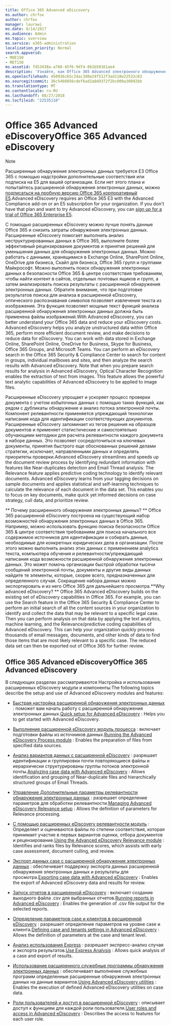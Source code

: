 ```yaml
---
title: Office 365 Advanced eDiscovery
ms.author: chrfox
author: chrfox
manager: laurawi
ms.date: 9/14/2017
ms.audience: Admin
ms.topic: overview
ms.service: o365-administration
localization_priority: Normal
search.appverid:
- MOE150
- MET150
ms.assetid: fd53438a-a760-45f6-9df4-861b50161ae4
description: 'Узнайте, как Office 365 Advanced электронного обнаружения, которые помогут анализа данных в Office 365, упростить рецензирование документов и принятия решений для эффективного обнаружения электронных данных.  '
ms.openlocfilehash: 450936c65c24ac3d0e24f512f3ad110e22532c03
ms.sourcegitcommit: 36c5466056cdef6ad2a8d9372f2bc009a30892bb
ms.translationtype: MT
ms.contentlocale: ru-RU
ms.lasthandoff: 08/27/2018
ms.locfileid: "22535110"
---
```

# <a name="office-365-advanced-ediscovery"></a><span data-ttu-id="d7cd8-103">Office 365 Advanced eDiscovery</span><span class="sxs-lookup"><span data-stu-id="d7cd8-103">Office 365 Advanced eDiscovery</span></span>

> [!NOTE]
> <span data-ttu-id="d7cd8-p101">Расширенные обнаружения электронных данных требуется E3 Office 365 с помощью надстройки дополнительные соответствия или подписка на E5 для вашей организации. Если нет этого плана и попытайтесь расширенной обнаружения электронных данных, можно [подписаться на пробную версию Office 365 корпоративный E5](https://go.microsoft.com/fwlink/p/?LinkID=698279).</span><span class="sxs-lookup"><span data-stu-id="d7cd8-p101">Advanced eDiscovery requires an Office 365 E3 with the Advanced Compliance add-on or an E5 subscription for your organization. If you don't have that plan and want to try Advanced eDiscovery, you can [sign up for a trial of Office 365 Enterprise E5](https://go.microsoft.com/fwlink/p/?LinkID=698279).</span></span> 
  
<span data-ttu-id="d7cd8-p102">С помощью расширенных eDiscovery можно лучше понять данные Office 365 и снизить затраты обнаружения электронных данных. Расширенные eDiscovery помогает выполнить анализ неструктурированных данных в Office 365, выполните более эффективный рецензирование документов и принятия решений для уменьшения данных для обнаружения электронных данных. Можно работать с данными, хранящимися в Exchange Online, SharePoint Online, OneDrive для бизнеса, Скайп для бизнеса, Office 365 групп и группами Майкрософт. Можно выполнить поиск обнаружения электронных данных в безопасности Office 365 &amp; центре соответствия требованиям, чтобы найти контент в сайтов, отдельных почтовых ящиков и групп, а затем анализировать поиска результаты с расширенной обнаружения электронных данных. Обратите внимание, что при подготовке результатов поиска для анализа в расширенной eDiscovery, оптического распознавания символов позволяет извлечения текста из изображения. Эта функция позволяет мощные текст функций анализа расширенной обнаружения электронных данных должна быть применена файлы изображений.</span><span class="sxs-lookup"><span data-stu-id="d7cd8-p102">With Advanced eDiscovery, you can better understand your Office 365 data and reduce your eDiscovery costs. Advanced eDiscovery helps you analyze unstructured data within Office 365, perform more efficient document review, and make decisions to reduce data for eDiscovery. You can work with data stored in Exchange Online, SharePoint Online, OneDrive for Business, Skype for Business, Office 365 Groups, and Microsoft Teams. You can perform an eDiscovery search in the Office 365 Security &amp; Compliance Center to search for content in groups, individual mailboxes and sites, and then analyze the search results with Advanced eDiscovery. Note that when you prepare search results for analysis in Advanced eDiscovery, Optical Character Recognition enables the extraction of text from images. This feature allows the powerful text analytic capabilities of Advanced eDiscovery to be applied to image files.</span></span>
  
<span data-ttu-id="d7cd8-p103">Расширенные eDiscovery упрощает и ускоряет процесс проверки документа с учетом избыточных данных с помощью таких функций, как рядом с дубликаты обнаружение и анализ потока электронной почты. Компонент релевантности применяется упреждающий технологии написания кода для идентификации соответствующих документов. Расширенные eDiscovery запоминает из тегов решения на образцов документов и применяет статистические и самостоятельно обучающими методики для расчета релевантности каждого документа в наборе данных. Это позволяет сосредоточиться на ключевых документы, принятия быстрого еще обоснованных решений делами стратегии, исключает, направленными данных и определять приоритеты проверки.</span><span class="sxs-lookup"><span data-stu-id="d7cd8-p103">Advanced eDiscovery streamlines and speeds up the document review process by identifying redundant information with features like Near-duplicates detection and Email Thread analysis. The Relevance feature applies predictive coding technology to identify relevant documents. Advanced eDiscovery learns from your tagging decisions on sample documents and applies statistical and self-learning techniques to calculate the relevance of each document in the data set. This enables you to focus on key documents, make quick yet informed decisions on case strategy, cull data, and prioritize review.</span></span>
  
 <span data-ttu-id="d7cd8-p104">** Почему расширенного обнаружения электронных данных? ** Office 365 расширенной eDiscovery построена на существующий набор возможностей обнаружения электронных данных в Office 365. Например, можно использовать функцию поиска безопасности Office 365 &amp; центре соответствия требованиям для поиска начального все содержимое источников для идентификации и собирать данные, необходимые для конкретных юридических дела в организации. После этого можно выполнить анализ этих данных с применением analytics текста, компьютера обучения и релевантности/упреждающий написания кода возможности расширенной обнаружения электронных данных. Это может помочь организации быстрой обработки тысячи сообщений электронной почты, документы и другие виды данных найдите те элементы, которые, скорее всего, предназначенных для определенного случая. Сокращение набора данных можно экспортировать и из него Office 365 для дальнейшего просмотра.</span><span class="sxs-lookup"><span data-stu-id="d7cd8-p104">**Why advanced eDiscovery? ** Office 365 Advanced eDiscovery builds on the existing set of eDiscovery capabilities in Office 365. For example, you can use the Search feature in the Office 365 Security &amp; Compliance Center to perform an initial search of all the content sources in your organization to identify and collect the data that may be relevant to a specific legal case. Then you can perform analysis on that data by applying the text analytics, machine learning, and the Relevance/predictive coding capabilities of Advanced eDiscovery. This can help your organization quickly process thousands of email messages, documents, and other kinds of data to find those items that are most likely relevant to a specific case. The reduced data set can then be exported out of Office 365 for further review.</span></span> 
  
## <a name="office-365-advanced-ediscovery"></a><span data-ttu-id="d7cd8-122">Office 365 Advanced eDiscovery</span><span class="sxs-lookup"><span data-stu-id="d7cd8-122">Office 365 Advanced eDiscovery</span></span>

<span data-ttu-id="d7cd8-123">В следующих разделах рассматриваются Настройка и использование расширенных eDiscovery модули и компоненты:</span><span class="sxs-lookup"><span data-stu-id="d7cd8-123">The following topics describe the setup and use of Advanced eDiscovery modules and features:</span></span>
  
- <span data-ttu-id="d7cd8-124">[Быстрая настройка расширенной обнаружения электронных данных](quick-setup-for-advanced-ediscovery.md) : поможет вам начать работу с расширенной обнаружения электронных данных.</span><span class="sxs-lookup"><span data-stu-id="d7cd8-124">[Quick setup for Advanced eDiscovery](quick-setup-for-advanced-ediscovery.md) : Helps you to get started with Advanced eDiscovery.</span></span> 
    
- <span data-ttu-id="d7cd8-125">[Выполнение расширенной eDiscovery модуль процесса](run-the-process-module-in-advanced-ediscovery.md) : включает подготовки файлы из источников данных.</span><span class="sxs-lookup"><span data-stu-id="d7cd8-125">[Running the Advanced eDiscovery Process module](run-the-process-module-in-advanced-ediscovery.md) : Enables the preparation of files from specified data sources.</span></span> 
    
- <span data-ttu-id="d7cd8-126">[Анализ вариантов данных с расширенной eDiscovery](analyze-case-data-with-advanced-ediscovery.md) : разрешает идентификации и группировки почти повторяющиеся файлы и иерархически структурированы группы потоков электронной почты.</span><span class="sxs-lookup"><span data-stu-id="d7cd8-126">[Analyzing case data with Advanced eDiscovery](analyze-case-data-with-advanced-ediscovery.md) : Allows identification and grouping of Near-duplicate files and hierarchically structured groups of Email Threads.</span></span> 
    
- <span data-ttu-id="d7cd8-127">[Управление Дополнительные параметры релевантности обнаружения электронных данных](manage-relevance-setup-in-advanced-ediscovery.md) : разрешает определение параметров для обработки релевантности.</span><span class="sxs-lookup"><span data-stu-id="d7cd8-127">[Managing Advanced eDiscovery Relevance setup](manage-relevance-setup-in-advanced-ediscovery.md) : Allows the definition of parameters for Relevance processing.</span></span> 
    
- <span data-ttu-id="d7cd8-128">[С помощью расширенных eDiscovery релевантности модуль](use-relevance-in-advanced-ediscovery.md) : Определяет и оцениваются файлы по степени соответствия, которая принимает участие в первых вариантов оценки, отбора документов и рецензирование.</span><span class="sxs-lookup"><span data-stu-id="d7cd8-128">[Using the Advanced eDiscovery Relevance module](use-relevance-in-advanced-ediscovery.md) : Identifies and ranks files by Relevance scores, which assists with early case assessment, document culling, and review.</span></span> 
    
- <span data-ttu-id="d7cd8-129">[Экспорт данных case с расширенной обнаружения электронных данных](export-case-data-in-advanced-ediscovery.md) : обеспечивает поддержку экспорта данных расширенной обнаружения электронных данных и результаты для просмотра.</span><span class="sxs-lookup"><span data-stu-id="d7cd8-129">[Exporting case data with Advanced eDiscovery](export-case-data-in-advanced-ediscovery.md) : Enables the export of Advanced eDiscovery data and results for review.</span></span> 
    
- <span data-ttu-id="d7cd8-130">[Запуск отчетов в расширенной eDiscovery](run-reports-in-advanced-ediscovery.md) : включает создание выходного файла .csv для выбранных отчетов.</span><span class="sxs-lookup"><span data-stu-id="d7cd8-130">[Running reports in Advanced eDiscovery](run-reports-in-advanced-ediscovery.md) : Enables the generation of .csv file output for the selected reports.</span></span> 
    
- <span data-ttu-id="d7cd8-131">[Определение параметров case и клиентов в расширенной eDiscovery](define-case-and-tenant-settings-in-advanced-ediscovery.md) : разрешает определение параметров на уровне case и клиента.</span><span class="sxs-lookup"><span data-stu-id="d7cd8-131">[Defining case and tenants settings in Advanced eDiscovery](define-case-and-tenant-settings-in-advanced-ediscovery.md) : Allows the definition of parameters at the case and tenant level.</span></span> 
    
- <span data-ttu-id="d7cd8-132">[Анализ использования Express](use-express-analysis-in-advanced-ediscovery.md) : разрешает экспресс-анализ случая и экспорта результатов.</span><span class="sxs-lookup"><span data-stu-id="d7cd8-132">[Use Express Analysis](use-express-analysis-in-advanced-ediscovery.md) : Allows quick analysis of a case and export of results.</span></span> 
    
- <span data-ttu-id="d7cd8-133">[Использование расширенного служебные программы обнаружения электронных данных](use-advanced-ediscovery-utilities.md) : обеспечивает выполнение служебных программ определенные расширенные обнаружения электронных данных на данные вариантов.</span><span class="sxs-lookup"><span data-stu-id="d7cd8-133">[Using Advanced eDiscovery utilities](use-advanced-ediscovery-utilities.md) : Enables the execution of defined Advanced eDiscovery utilities on case data.</span></span> 
    
- <span data-ttu-id="d7cd8-134">[Роли пользователей и доступ в расширенной eDiscovery](user-roles-and-access-in-advanced-ediscovery.md) : описывает доступ к функциям для каждой роли пользователя.</span><span class="sxs-lookup"><span data-stu-id="d7cd8-134">[User roles and access in Advanced eDiscovery](user-roles-and-access-in-advanced-ediscovery.md) : Describes the access to features for each user role.</span></span> 
    

